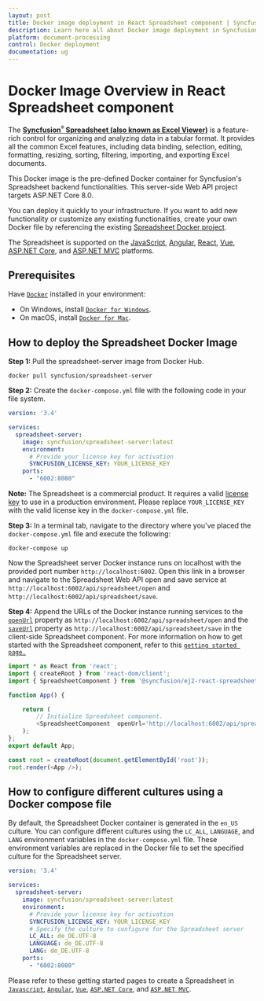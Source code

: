 ```yaml
---
layout: post
title: Docker image deployment in React Spreadsheet component | Syncfusion
description: Learn here all about Docker image deployment in Syncfusion React Spreadsheet component of Syncfusion Essential JS 2 and more.
platform: document-processing
control: Docker deployment 
documentation: ug
---
```


# Docker Image Overview in React Spreadsheet component

The [**Syncfusion<sup style="font-size:70%">&reg;</sup> Spreadsheet (also known as Excel Viewer)**](https://www.syncfusion.com/react-components/react-spreadsheet) is a feature-rich control for organizing and analyzing data in a tabular format. It provides all the common Excel features, including data binding, selection, editing, formatting, resizing, sorting, filtering, importing, and exporting Excel documents.

This Docker image is the pre-defined Docker container for Syncfusion's Spreadsheet backend functionalities. This server-side Web API project targets ASP.NET Core 8.0.

You can deploy it quickly to your infrastructure. If you want to add new functionality or customize any existing functionalities, create your own Docker file by referencing the existing [Spreadsheet Docker project](https://github.com/SyncfusionExamples/Spreadsheet-Server-Docker).

The Spreadsheet is supported on the [JavaScript](https://www.syncfusion.com/javascript-ui-controls), [Angular](https://www.syncfusion.com/angular-ui-components), [React](https://www.syncfusion.com/react-ui-components), [Vue](https://www.syncfusion.com/vue-ui-components), [ASP.NET Core](https://www.syncfusion.com/aspnet-core-ui-controls), and [ASP.NET MVC](https://www.syncfusion.com/aspnet-mvc-ui-controls) platforms.

## Prerequisites

Have [`Docker`](https://www.docker.com/products/container-runtime#/download) installed in your environment:

* On Windows, install [`Docker for Windows`](https://hub.docker.com/editions/community/docker-ce-desktop-windows).
* On macOS, install [`Docker for Mac`](https://docs.docker.com/desktop/install/mac-install/).

## How to deploy the Spreadsheet Docker Image

**Step 1:** Pull the spreadsheet-server image from Docker Hub.

```console
docker pull syncfusion/spreadsheet-server
```

**Step 2:** Create the `docker-compose.yml` file with the following code in your file system.

```yaml
version: '3.4' 

services:
  spreadsheet-server:
    image: syncfusion/spreadsheet-server:latest
    environment:
      # Provide your license key for activation
      SYNCFUSION_LICENSE_KEY: YOUR_LICENSE_KEY
    ports:
      - "6002:8080"
```

**Note:** The Spreadsheet is a commercial product. It requires a valid [license key](https://help.syncfusion.com/common/essential-studio/licensing/licensing-faq/where-can-i-get-a-license-key) to use in a production environment. Please replace `YOUR_LICENSE_KEY` with the valid license key in the `docker-compose.yml` file.

**Step 3:** In a terminal tab, navigate to the directory where you've placed the `docker-compose.yml` file and execute the following:

```console
docker-compose up
```

Now the Spreadsheet server Docker instance runs on localhost with the provided port number `http://localhost:6002`. Open this link in a browser and navigate to the Spreadsheet Web API open and save service at `http://localhost:6002/api/spreadsheet/open` and `http://localhost:6002/api/spreadsheet/save`.

**Step 4:** Append the URLs of the Docker instance running services to the [`openUrl`](https://helpej2.syncfusion.com/react/documentation/api/spreadsheet/#openurl) property as `http://localhost:6002/api/spreadsheet/open` and the [`saveUrl`](https://helpej2.syncfusion.com/react/documentation/api/spreadsheet/#saveurl) property as `http://localhost:6002/api/spreadsheet/save` in the client-side Spreadsheet component. For more information on how to get started with the Spreadsheet component, refer to this [`getting started page.`](https://ej2.syncfusion.com/react/documentation/spreadsheet/getting-started)

```js
import * as React from 'react';
import { createRoot } from 'react-dom/client';
import { SpreadsheetComponent } from '@syncfusion/ej2-react-spreadsheet';

function App() {

    return (
        // Initialize Spreadsheet component.
        <SpreadsheetComponent  openUrl='http://localhost:6002/api/spreadsheet/open' saveUrl='http://localhost:6002/api/spreadsheet/save' />
    );
};
export default App;

const root = createRoot(document.getElementById('root'));
root.render(<App />);
```

## How to configure different cultures using a Docker compose file

By default, the Spreadsheet Docker container is generated in the `en_US` culture. You can configure different cultures using the `LC_ALL`, `LANGUAGE`, and `LANG` environment variables in the `docker-compose.yml` file. These environment variables are replaced in the Docker file to set the specified culture for the Spreadsheet server.

```yaml
version: '3.4' 

services:
  spreadsheet-server:
    image: syncfusion/spreadsheet-server:latest
    environment:
      # Provide your license key for activation
      SYNCFUSION_LICENSE_KEY: YOUR_LICENSE_KEY
      # Specify the culture to configure for the Spreadsheet server
      LC_ALL: de_DE.UTF-8
      LANGUAGE: de_DE.UTF-8
      LANG: de_DE.UTF-8
    ports:
      - "6002:8080"
```

Please refer to these getting started pages to create a Spreadsheet in [`Javascript`](https://ej2.syncfusion.com/javascript/documentation/spreadsheet/getting-started), [`Angular`](https://ej2.syncfusion.com/angular/documentation/spreadsheet/getting-started), [`Vue`](https://ej2.syncfusion.com/vue/documentation/spreadsheet/getting-started), [`ASP.NET Core`](https://ej2.syncfusion.com/aspnetcore/documentation/spreadsheet/getting-started-core), and [`ASP.NET MVC`](https://ej2.syncfusion.com/aspnetmvc/documentation/spreadsheet/getting-started-mvc).